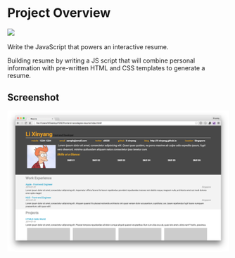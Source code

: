# Project Overview

![](http://progressed.io/bar/100?title=Progress)

Write the JavaScript that powers an interactive resume.

Building resume by writing a JS script that will combine personal information with pre-written HTML and CSS templates to generate a resume.

## Screenshot

![Screenshot](images/screenshot.png)